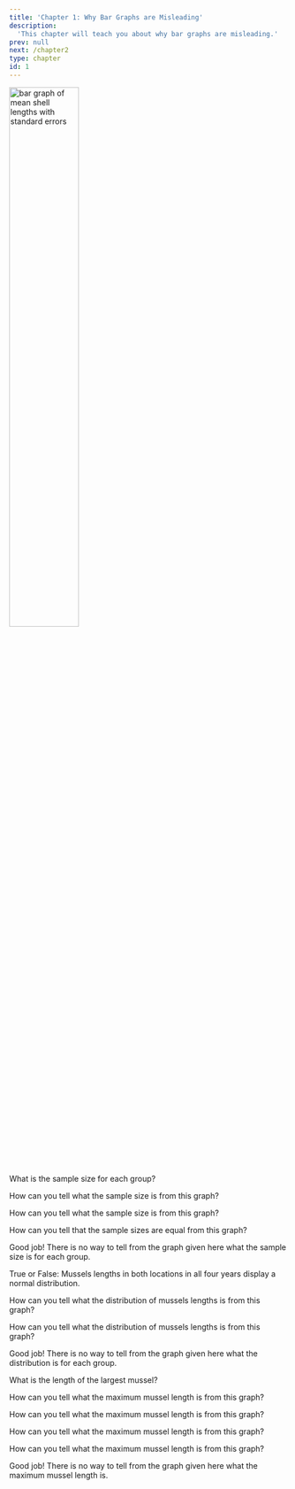 ```yaml
---
title: 'Chapter 1: Why Bar Graphs are Misleading'
description:
  'This chapter will teach you about why bar graphs are misleading.'
prev: null
next: /chapter2
type: chapter
id: 1
---
```


<exercise id="1" title="Introduction" type="slides">

<slides source="chapter1_01_introduction">
</slides>

</exercise>

<exercise id="2" title="Bar Graph Quiz">

<img src="length.png" alt="bar graph of mean shell lengths with standard errors" width="50%"/>

What is the sample size for each group?

<choice>
<opt text="all groups have large (>30) sample size">

How can you tell what the sample size is from this graph?

</opt>

<opt text="all groups have small (<10) sample size">

How can you tell what the sample size is from this graph?

</opt>


<opt text="the number in each group is unclear, but they are all the same sample size">

How can you tell that the sample sizes are equal from this graph?

</opt>

<opt text="the number in each group is not clear from this graph" correct="true">

Good job! There is no way to tell from the graph given here what the sample size is for each group.

</opt>
</choice>


True or False: Mussels lengths in both locations in all four years display a normal distribution.

<choice>
<opt text="True">

How can you tell what the distribution of mussels lengths is from this graph?

</opt>

<opt text="False">

How can you tell what the distribution of mussels lengths is from this graph?

</opt>


<opt text="Unclear" correct="true">

Good job! There is no way to tell from the graph given here what the distribution is for each group.

</opt>
</choice>


What is the length of the largest mussel?

<choice>
<opt text="None of the groups have mussel shell lengths greater than 80mm">

How can you tell what the maximum mussel length is from this graph?

</opt>

<opt text="All of the groups have a maximum mussel shell length that is greater than 80mm">

How can you tell what the maximum mussel length is from this graph?

</opt>


<opt text="The largest mussel shell in all the groups is approximately 131 mm long">

How can you tell what the maximum mussel length is from this graph?

</opt>

<opt text="The largest mussel shell length in all the groups is approximately 79 mm long">

How can you tell what the maximum mussel length is from this graph?

</opt>

<opt text="It is unclear from this graph what the maximum mussel shell length is for each group" correct="true">

Good job! There is no way to tell from the graph given here what the maximum mussel length is.

</opt>
</choice>


</exercise>

